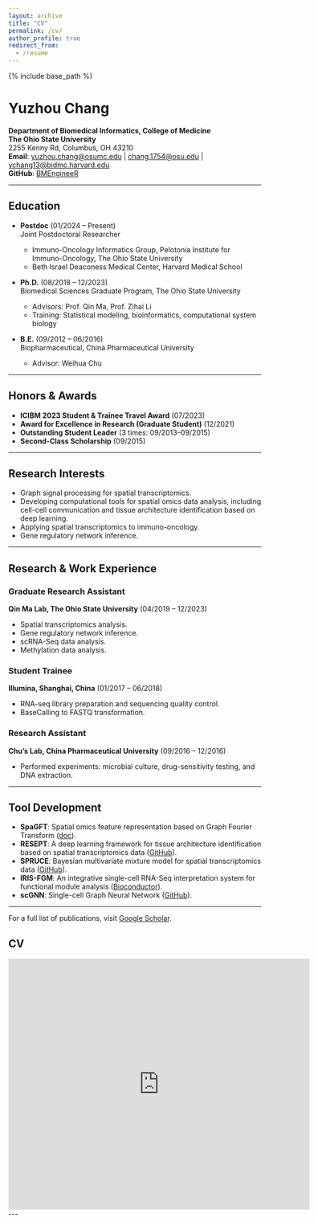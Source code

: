 ```yaml
---
layout: archive
title: "CV"
permalink: /cv/
author_profile: true
redirect_from:
  - /resume
---
```


{% include base_path %}

# Yuzhou Chang

**Department of Biomedical Informatics, College of Medicine**  
**The Ohio State University**  
2255 Kenny Rd, Columbus, OH 43210  
**Email**: yuzhou.chang@osumc.edu | chang.1754@osu.edu | ychang13@bidmc.harvard.edu  
**GitHub**: [BMEngineeR](https://github.com/BMEngineeR)  

---

## Education

- **Postdoc** (01/2024 – Present)  
  Joint Postdoctoral Researcher  
  - Immuno-Oncology Informatics Group, Pelotonia Institute for Immuno-Oncology, The Ohio State University  
  - Beth Israel Deaconess Medical Center, Harvard Medical School  

- **Ph.D.** (08/2018 – 12/2023)  
  Biomedical Sciences Graduate Program, The Ohio State University  
  - Advisors: Prof. Qin Ma, Prof. Zihai Li  
  - Training: Statistical modeling, bioinformatics, computational system biology  

- **B.E.** (09/2012 – 06/2016)  
  Biopharmaceutical, China Pharmaceutical University  
  - Advisor: Weihua Chu  

---

## Honors & Awards

- **ICIBM 2023 Student & Trainee Travel Award** (07/2023)  
- **Award for Excellence in Research (Graduate Student)** (12/2021)  
- **Outstanding Student Leader** (3 times: 09/2013–09/2015)  
- **Second-Class Scholarship** (09/2015)  

---

## Research Interests

- Graph signal processing for spatial transcriptomics.  
- Developing computational tools for spatial omics data analysis, including cell-cell communication and tissue architecture identification based on deep learning.  
- Applying spatial transcriptomics to immuno-oncology.  
- Gene regulatory network inference.  

---

## Research & Work Experience

### **Graduate Research Assistant**  
**Qin Ma Lab, The Ohio State University** (04/2019 – 12/2023)  
- Spatial transcriptomics analysis.  
- Gene regulatory network inference.  
- scRNA-Seq data analysis.  
- Methylation data analysis.  

### **Student Trainee**  
**Illumina, Shanghai, China** (01/2017 – 06/2018)  
- RNA-seq library preparation and sequencing quality control.  
- BaseCalling to FASTQ transformation.  

### **Research Assistant**  
**Chu’s Lab, China Pharmaceutical University** (09/2016 – 12/2016)  
- Performed experiments: microbial culture, drug-sensitivity testing, and DNA extraction.  

---

## Tool Development

- **SpaGFT**: Spatial omics feature representation based on Graph Fourier Transform ([doc](https://spagft.readthedocs.io/en/latest/index.html)).  
- **RESEPT**: A deep learning framework for tissue architecture identification based on spatial transcriptomics data ([GitHub](https://github.com/OSU-BMBL/RESEPT)).  
- **SPRUCE**: Bayesian multivariate mixture model for spatial transcriptomics data ([GitHub](https://github.com/carter-allen/spruce)).  
- **IRIS-FGM**: An integrative single-cell RNA-Seq interpretation system for functional module analysis ([Bioconductor](https://bioconductor.org/packages/release/bioc/html/IRISFGM.html)).  
- **scGNN**: Single-cell Graph Neural Network ([GitHub](https://github.com/juexinwang/scGNN)).  

---

For a full list of publications, visit [Google Scholar](https://scholar.google.com/citations?user=yi3ClTQAAAAJ&hl=en).  

## CV
<embed src="https://bmengineer.github.io/files/CV-Yuzhou Chang-updated.pdf" type="application/pdf" width="600px" height="500px" />
---